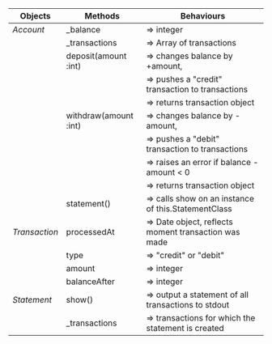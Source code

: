 | Objects       | Methods               | Behaviours                                           |
| ------------- | --------------------- | ---------------------------------------------------- |
| _Account_     | \_balance             | => integer                                           |
|               | \_transactions        | => Array of transactions                             |
|               | deposit(amount :int)  | => changes balance by +amount,                       |
|               |                       | => pushes a "credit" transaction to transactions     |
|               |                       | => returns transaction object                        |
|               | withdraw(amount :int) | => changes balance by -amount,                       |
|               |                       | => pushes a "debit" transaction to transactions      |
|               |                       | => raises an error if balance - amount < 0           |
|               |                       | => returns transaction object                        |
|               | statement()           | => calls show on an instance of this.StatementClass  |
| _Transaction_ | processedAt           | => Date object, reflects moment transaction was made |
|               | type                  | => "credit" or "debit"                               |
|               | amount                | => integer                                           |
|               | balanceAfter          | => integer                                           |
| _Statement_   | show()                | => output a statement of all transactions to stdout  |
|               | \_transactions        | => transactions for which the statement is created   |
